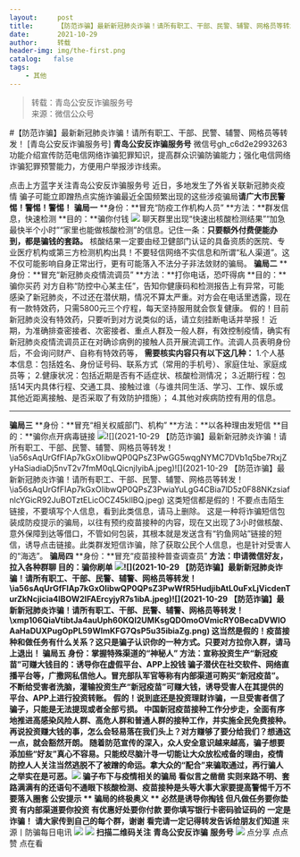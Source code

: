 ```yaml
---
layout:     post
title:      【防范诈骗】最新新冠肺炎诈骗！请所有职工、干部、民警、辅警、网格员等转发！
date:       2021-10-29
author:     转载
header-img: img/the-first.png
catalog:   false
tags:
    - 其他
---
```


<blockquote><p>转载：青岛公安反诈骗服务号<br>
来源：微信公众号</p></blockquote>

#【防范诈骗】最新新冠肺炎诈骗！请所有职工、干部、民警、辅警、网格员等转发！
[青岛公安反诈骗服务号]
**青岛公安反诈骗服务号**
微信号gh_c6d2e2993263
功能介绍宣传防范电信网络诈骗犯罪知识，提高群众识骗防骗能力；强化电信网络诈骗犯罪预警能力，方便用户举报涉诈线索。

点击上方蓝字关注青岛公安反诈骗服务号
近日，多地发生了外省关联新冠肺炎疫情
骗子可能立即蹭热点实施诈骗最近全国频繁出现的这些涉疫骗局**请广大市民******警惕！警惕！警惕！****
**骗局一**
**身份：**冒充“防疫工作机构人员”
**方法：**群发信息，快速检测
**目的：**骗你付钱
![]({{site.baseurl}}/postimg/FOIFE6aPjPKGQWxwE76LW9JRHA3RrIiciauKQ7hQNbnkP2b8olVt0PA1HwroRojeEvGf8KrUqD9BKdV1YshWib8KQ.jpeg)
聊天群里出现“快速出核酸检测结果”“加急最快半个小时”“家里也能做核酸检测”的信息。记住一条：**只要额外付费便能办到，都是骗钱的套路。**
核酸结果一定要由经卫健部门认证的具备资质的医院、专业医疗机构或第三方检测机构出具！不要轻信网络不实信息和所谓“私人渠道”。这不仅可能影响自身正常出行，更有可能落入不法分子非法敛财的骗局。
**骗局二**
**身份：**冒充“新冠肺炎疫情流调员”
**方法：**打你电话，恐吓得病
**目的：**骗你买药
对方自称“防控中心某主任”，告知你健康码和检测报告上有异常，可能感染了新冠肺炎，不过还在潜伏期，情况不算太严重。对方会在电话里透露，现在有一款特效药，只需5800元三个疗程，每天坚持服用就会恢复健康。
假的！目前新冠肺炎没有特效药，只要听到对方说类似的话，请立刻挂断电话并举报！
近期，为准确排查密接者、次密接者、重点人群及一般人群，有效控制疫情，确实有新冠肺炎疫情流调员正在对确诊病例的接触人员开展流调工作。流调人员表明身份后，不会询问财产、自称有特效药等，
**需要核实内容只有以下这几种：**
1\.个人基本信息：包括姓名、身份证号码、联系方式（常用的手机号）、家庭住址、家庭成员等；
2\.健康状况：包括近期是否有不适症状、核酸检测情况；
3\.近期行程：包括14天内具体行程、交通工具、接触过谁（与谁共同生活、学习、工作、娱乐或其他近距离接触、是否采取了有效防护措施）；
4.其他对疾病防控有用的信息。
****
**骗局三**
**身份：**冒充“相关权威部门、机构”
**方法：**以各种理由发短信
**目的：**骗你点开病毒链接
![]({{site.baseurl}}/postimg/B2C3No7VpveRGbCFb4ibqdkZyATZARFv3BbULl1XV2GsMMibgVYP6K6JMjUyOLGibxoBHkb9UHSX2HT9cUoLqeVjA.png)![](2021-10-29
【防范诈骗】最新新冠肺炎诈骗！请所有职工、干部、民警、辅警、网格员等转发！\\ia56sAqUrGfFIAp7kGxOIibwQP0QPsZ3PwGG5wqgNYMC7DVb1q5be7RxjZyHaSiadiaDj5nvT2v7fmM0qLQicnjIyibA.jpeg)![](2021-10-29
【防范诈骗】最新新冠肺炎诈骗！请所有职工、干部、民警、辅警、网格员等转发！\\ia56sAqUrGfFIAp7kGxOIibwQP0QPsZ3PwiaYuLgG4CBia7lD5z0F88NKzsiafnlcYGicR92JuBOTztELicOCZ45kllBQ.jpeg)
这类短信都是假的！不要点击陌生链接，不要填写个人信息，看到此类信息，请马上删除。
这是一种将诈骗短信包装成防疫提示的骗局，以往有预约疫苗接种的内容，现在又出现了3小时做核酸、意外保障到达等借口，不管如何包装，其根本就是发送含有“钓鱼网站”链接的短信，诱导点击链接。此类群发短信诈骗，除了获取公民个人信息，也是针对受害人的“海选”。
**骗局四**
**身份：**冒充“疫苗接种普查调查员”
**方法：**申请微信好友，拉入各种群聊
**目的：**骗你刷单
![]({{site.baseurl}}/postimg/P3n6rZ71TdWVwy2jQ8bab9pkYehiacMLzMkiarWeWSrBUUFzJ9ZQ3ibgOjQzjIdTMk6ib6MraGwLWrfiaNuttzZeDrA.jpeg)![](2021-10-29
【防范诈骗】最新新冠肺炎诈骗！请所有职工、干部、民警、辅警、网格员等转发！\\ia56sAqUrGfFIAp7kGxOIibwQP0QPsZ3PwWfR5HudjibAtL0uFxLjVicdenTurZkNcjicia4IBOW2IFAErcyjyR7s1ibA.jpeg)![](2021-10-29
【防范诈骗】最新新冠肺炎诈骗！请所有职工、干部、民警、辅警、网格员等转发！\\xmp106QiaVtibtJa4auUph60KQl2UMKsgQD0moOVmicRY0BecaDVWlOAaHaDUXPugOpPL59WlmKFG7QsP5u35ibiaZg.png)
这当然是假的！疫苗接种和做任务有什么关系？这只是骗子认识你的一种方式。**只要对方拉你入群，请马上退出！**
**骗局五**
**身份：**掌握特殊渠道的“神秘人”
**方法：**宣称投资生产“新冠疫苗”可赚大钱**目的：**诱导你在虚假平台、APP上投钱
骗子潜伏在社交软件、网络直播平台等，广撒网私信他人。冒充部队军官等称有内部渠道可购买“新冠疫苗”。不断给受害者洗脑，灌输投资生产“新冠疫苗”可赚大钱，诱导受害人在其提供的平台、APP上进行投资转账。
假的！说到底还是投资理财诈骗，一旦受害者信了骗子，只能是无法提现或者全部亏损。
中国新冠疫苗接种工作分步走，全面有序地推进高感染风险人群、高危人群和普通人群的接种工作，并实施全民免费接种。再说投资赚大钱的事，怎么会轻易落在我们头上？对方赚够了要分给我们？想通这一点，就会豁然开朗。
随着防范宣传的深入，众人安全意识越来越高，骗子想要添加些“好友”真心不容易。只能绞尽脑汁寻一切能让大众放松戒备的理由，疫情防控人人关注当然逃脱不了被蹭的命运。拿大众的“配合”来骗取通过，再行骗人之举实在是可恶。![]({{site.baseurl}}/postimg/Ljib4So7yuWjKYvoSviaiaDUIGf1pH9H1bpUNWvFhf6DMKSkz9U3yp5xmABmMAqAaw01k0f6VuBzVJEV2Gws5x82A.gif)
骗子布下与疫情相关的骗局
看似言之凿凿
实则来路不明、套路满满有的还语句不通眼下核酸检测、疫苗接种是头等大事大家要提高警惕千万不要落入圈套
**公安提示
**
**骗局的终极奥义
**
****必然是诱导你****掏钱****
****但凡做任务要你****垫资****
****有内部渠道要你****投资****
****有优惠好处要你****付款****
****要你填写****银行卡密码验证码的****
**一定是诈骗！**
**请大家传到自己的每个群，谢谢**
**看完请一定记得转发告诉给朋友们知道**
来源丨防骗每日电讯
![]({{site.baseurl}}/postimg/6xI4h676QXzia5naazW6wFR5ml91zib85OnAdBFSTibic8yWLuWic1rKJBicwSgnqzI9icFMSpImia2H4zZhqLVTr724UA.png)
![]({{site.baseurl}}/postimg/1GjWwxYB3dk0QR6pndF2SISfW55mAuAxDQOiaC2Geq1kE9oibrv0xIEyiazCyo7VubILLicuLicBW77qleN0GPJOTAQ.jpeg)
**扫描二维码关注**
**青岛公安反诈骗**
**服务号**
![]({{site.baseurl}}/postimg/6xI4h676QXzia5naazW6wFR5ml91zib85O2ObvfHFG7tH1qAI6iakIGohmLu4siar1ZzMiawQ7QicgfyZFjriavRic3M6Q.png)
点分享
点点赞
点在看
